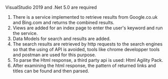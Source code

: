 VisualStudio 2019 and .Net 5.0 are required 

1. There is a service implemented to retrieve results from Google.co.uk and Bing.com and returns the combined results.
2. Views are added for an index page to enter the user's keyword and run the service.
3. Data Models for search and results are added.
4. The search results are retrieved by http requests to the search engines so that the using of API is avoided, tools like chrome developper tools and postman are used for this purpose.
5. To parse the Html response, a third party api is used: Html Agility Pack. 
6. After examining the html response, the pattern of returned links and titles can be found and then parsed.
